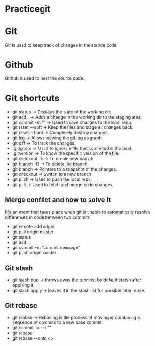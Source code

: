 # Practicegit 

# Git
Git is used to keep track of changes in the source code.

# Github
Github is used to host the source code.

# Git shortcuts

- git status -> Displays the state of the working dir.
- git add . ->  Adds a change in the working dir to the staging area.
- git commit -m "" -> Used to save changes to the local repo.
- git reset --soft <commit id> -> Keep the files and stage all changes back.
- git reset --hard <commit id> -> Completely destroy changes.
- git log -> Allows viewing the git log as graph.
- git diff -> To track the changes.
- .gitignore -> Used to ignore a file that commited in the past.
- .gitversion -> To know the specific version of the file.
- git checkout -b <branch name> -> To create new branch
- git branch -D <branch name> -> To delete the branch
- git branch -> Pointers to a snapshot of the changes.
- git checkout <branch name> -> Switch to a new branch
- git push -> Used to push the local repo.
- git pull -> Used to fetch and merge code changes.

## Merge conflict and how to solve it 
It's an event that takes place when git is unable to automatically resolve differences in code between two commits.

- git remote add origin <address>
- git pull origin master
- git status
- git add .
- git commit -m "commit message"
- git push origin master

## Git stash

- git stash pop -> throws away the topmost by default statsh after applying it.
- git stash apply -> leaves it in the stash list for possible later reuse.

## Git rebase

- git reabse -> Rebasing is the process of moving or combining a sequence of commits to a new base commit.
- git commit -a -m ""
- git rebase <base>
- git rebase --onto <>
